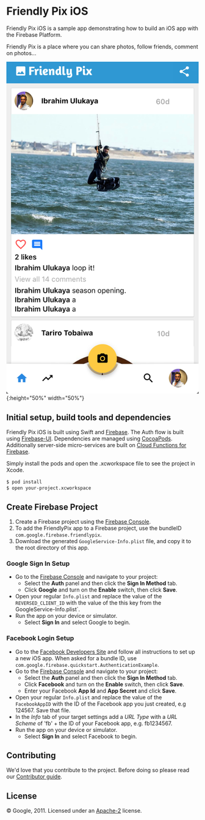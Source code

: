 # Friendly Pix iOS

Friendly Pix iOS is a sample app demonstrating how to build an iOS app with the Firebase Platform.

Friendly Pix is a place where you can share photos, follow friends, comment on photos...

![](./friendlypix.png){:height="50%" width="50%"}


## Initial setup, build tools and dependencies

Friendly Pix iOS is built using Swift and [Firebase](https://firebase.google.com/docs/ios/setup). The Auth flow is built using [Firebase-UI](https://github.com/firebase/firebaseui-ios). Dependencies are managed using [CocoaPods](https://cocoapods.org/). Additionally server-side micro-services are built on [Cloud Functions for Firebase](https://firebase.google.com/docs/functions).

Simply install the pods and open the .xcworkspace file to see the project in Xcode.

```
$ pod install
$ open your-project.xcworkspace
```

## Create Firebase Project

1. Create a Firebase project using the [Firebase Console](https://firebase.google.com/console).
1. To add the FriendlyPix app to a Firebase project, use the bundleID `com.google.firebase.friendlypix`.
1. Download the generated `GoogleService-Info.plist` file, and copy it to the root directory of this app.

### Google Sign In Setup
- Go to the [Firebase Console](https://console.firebase.google.com) and navigate to your project:
  - Select the **Auth** panel and then click the **Sign In Method** tab.
  - Click **Google** and turn on the **Enable** switch, then click **Save**.
- Open your regular `Info.plist` and replace the value of the `REVERSED_CLIENT_ID` with the value of the this key from the GoogleService-Info.plist`.
- Run the app on your device or simulator.
    - Select **Sign In** and select Google to begin.

### Facebook Login Setup
- Go to the [Facebook Developers Site](https://developers.facebook.com) and follow all
  instructions to set up a new iOS app. When asked for a bundle ID, use
  `com.google.firebase.quickstart.AuthenticationExample`.
- Go to the [Firebase Console](https://console.firebase.google.com) and navigate to your project:
  - Select the **Auth** panel and then click the **Sign In Method** tab.
  - Click **Facebook** and turn on the **Enable** switch, then click **Save**.
  - Enter your Facebook **App Id** and **App Secret** and click **Save**.
- Open your regular `Info.plist` and replace the value of the `FacebookAppID` with the ID of the
  Facebook app you just created, e.g 124567. Save that file.
- In the *Info* tab of your target settings add a *URL Type* with a *URL Scheme* of 'fb' + the ID
  of your Facebook app, e.g. fb1234567.
- Run the app on your device or simulator.
    - Select **Sign In** and select Facebook to begin.


## Contributing

We'd love that you contribute to the project. Before doing so please read our [Contributor guide](../CONTRIBUTING.md).


## License

© Google, 2011. Licensed under an [Apache-2](../LICENSE) license.
